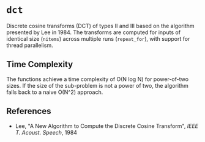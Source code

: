 # `dct`

Discrete cosine transforms (DCT) of types II and III based on the algorithm presented by Lee in 1984.
The transforms are computed for inputs of identical size (`nitems`) across multiple runs (`repeat_for`), with support for thread parallelism.

## Time Complexity

The functions achieve a time complexity of O(N log N) for power-of-two sizes.
If the size of the sub-problem is not a power of two, the algorithm falls back to a naive O(N^2) approach.

## References

- Lee, "A New Algorithm to Compute the Discrete Cosine Transform", *IEEE T. Acoust. Speech*, 1984

